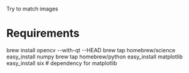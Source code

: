 Try to match images

# Requirements
brew install opencv --with-qt --HEAD
brew tap homebrew/science
easy_install numpy
brew tap homebrew/python
easy_install matplotlib
easy_install six # dependency for matplotlib
